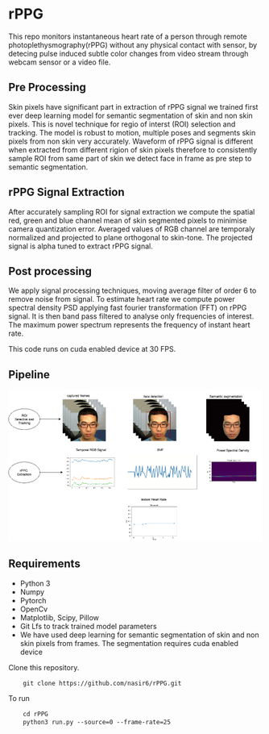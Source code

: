 # rPPG

This repo monitors instantaneous heart rate of a person through remote photoplethysmography(rPPG) without any physical contact with sensor, by detecing pulse induced subtle color changes from video stream through webcam sensor or a video file.

## Pre Processing 
Skin pixels have significant part in extraction of rPPG signal we trained first ever deep learning model for semantic 
segmentation of skin and non skin pixels. This is novel technique for regio of interst (ROI) selection and tracking. The model is robust to motion, multiple poses and segments skin pixels from non skin very accurately.
Waveform of rPPG signal is different when extracted from different rigion of skin pixels therefore to consistently sample ROI from same part of skin we detect face in frame as pre step to semantic segmentation.

## rPPG Signal Extraction 
After accurately sampling ROI for signal extraction we compute the spatial red, green and blue channel mean of skin segmented pixels to minimise camera quantization error. Averaged values of RGB channel are temporaly normalized and projected to plane orthogonal to skin-tone. The projected signal is alpha tuned to extract rPPG signal. 

## Post processing

We apply signal processing techniques, moving average filter of order 6 to remove noise from signal. To estimate heart rate we compute power spectral density PSD applying fast fourier transformation (FFT) on rPPG signal. It  is then band pass filtered to analyse only frequencies of interest. The maximum power spectrum represents the frequency of instant heart rate. 

This code runs on cuda enabled device at 30 FPS.


## Pipeline

![](images/pipeline.png)

## Requirements

* Python 3
* Numpy
* Pytorch
* OpenCv
* Matplotlib, Scipy, Pillow
* Git Lfs to track trained model parameters
* We have used deep learning for semantic segmentation of skin and non skin pixels from frames. The segmentation requires cuda enabled device


Clone this repository.

        git clone https://github.com/nasir6/rPPG.git

To run

        cd rPPG
        python3 run.py --source=0 --frame-rate=25


